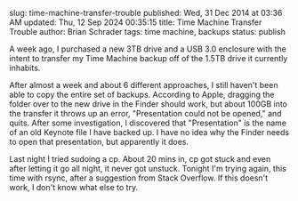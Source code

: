 slug: time-machine-transfer-trouble
published: Wed, 31 Dec 2014 at 03:36 AM
updated: Thu, 12 Sep 2024 00:35:15 
title: Time Machine Transfer Trouble
author: Brian Schrader
tags: time machine, backups
status: publish

A week ago, I purchased a new 3TB drive and a USB 3.0 enclosure with the intent to transfer my Time Machine backup off of the 1.5TB drive it currently inhabits. 

After almost a week and about 6 different approaches, I still haven't been able to copy the entire set of backups. According to Apple, dragging the folder over to the new drive in the Finder should work, but about 100GB into the transfer it throws up an error, "Presentation could not be opened," and quits. After some investigation, I discovered that "Presentation" is the name of an old Keynote file I have backed up. I have no idea why the Finder needs to open that presentation, but apparently it does.

Last night I tried sudoing a cp. About 20 mins in, cp got stuck and even after letting it go all night, it never got unstuck. Tonight I'm trying again, this time with rsync, after a suggestion from Stack Overflow. If this doesn't work, I don't know what else to try.